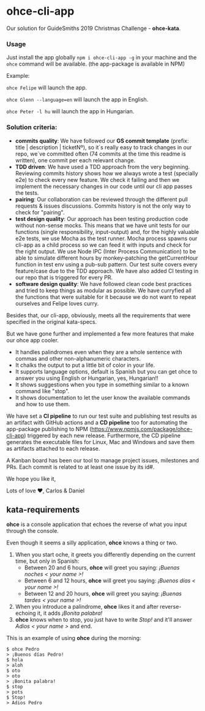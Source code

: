 # ohce-cli-app
Our solution for GuideSmiths 2019 Christmas Challenge - **ohce-kata**.

### Usage
Just install the app globally `npm i ohce-cli-app -g` in your machine and the `ohce` command will be available. (the app-package is available in NPM)

Example:

`ohce Felipe` will launch the app.

`ohce Glenn --language=en` will launch the app in English.

`ohce Peter -l hu` will launch the app in Hungarian.

### Solution criteria:

- **commits quality**: We have followed our **GS commit template** (prefix: title | description | ticketNº), so it´s really easy to track changes in our repo, we´ve committed often (74 commits at the time this readme is written), one commit per each relevant change.
- **TDD driven**: We have used a TDD approach from the very beginning. Reviewing commits history shows how we always wrote a test (specially e2e) to check every new feature. We check it failing and then we implement the necessary changes in our code until our cli app passes the tests.
- **pairing**: Our collaboration can be reviewed through the different pull requests & issues discussions. Commits history is not the only way to check for "pairing".
- **test design quality**: Our approach has been testing production code without non-sense mocks. This means that we have unit tests for our functions (single responsibility, input-output) and, for the highly valuable e2e tests, we use Mocha as the test runner. Mocha process spawns our cli-app as a child process so we can feed it with inputs and check for the right output. We use Node IPC (Inter Process Communication) to be able to simulate different hours by monkey-patching the getCurrentHour function in test env using a pub-sub pattern. Our test suite covers every feature/case due to the TDD approach.
We have also added CI testing in our repo that is triggered for every PR.
- **software design quality**: We have followed clean code best practices and tried to keep things as modular as possible. We have curryfied all the functions that were suitable for it because we do not want to repeat ourselves and Felipe loves curry.

Besides that, our cli-app, obviously, meets all the requirements that were specified in the original kata-specs. 

But we have gone further and implemented a few more features that make our ohce app cooler.
- It handles palindromes even when they are a whole sentence with commas and other non-alphanumeric characters.
- It chalks the output to put a little bit of color in your life.
- It supports language options, default is Spanish but you can get ohce to answer you using English or Hungarian, yes, Hungarian!!
- It shows suggestions when you type in something similar to a known command like "stop".
- It shows documentation to let the user know the available commands and how to use them.

We have set a **CI pipeline** to run our test suite and publishing test results as an artifact with GitHub actions and a **CD pipeline** too for automating the app-package publishing to NPM (https://www.npmjs.com/package/ohce-cli-app) triggered by each new release. Furthermore, the CD pipeline generates the executable files for Linux, Mac and Windows and save them as artifacts attached to each release.

A Kanban board has been our tool to manage project issues, milestones and PRs. Each commit is related to at least one issue by its id#.

We hope you like it,

Lots of love ❤️,
Carlos & Daniel

## kata-requirements
**ohce** is a console application that echoes the reverse of what you input through the console.

Even though it seems a silly application, **ohce** knows a thing or two.

1. When you start oche, it greets you differently depending on the current time, but only in Spanish: 
    - Between 20 and 6 hours, **ohce** will greet you saying:  *¡Buenas noches < your name >!*
    - Between 6 and 12 hours, **ohce** will greet you saying:  *¡Buenos días < your name >!*
    - Between 12 and 20 hours, **ohce** will greet you saying:  *¡Buenas tardes < your name >!*
2. When you introduce a palindrome, **ohce** likes it and after reverse-echoing it, it adds *¡Bonita palabra!*
3. **ohce** knows when to stop, you just have to write *Stop!* and it'll answer *Adios < your name >* and end.

This is an example of using **ohce** during the morning:

    $ ohce Pedro
    > ¡Buenos días Pedro!
    $ hola
    > aloh
    $ oto
    > oto
    > ¡Bonita palabra!
    $ stop
    > pots
    $ Stop!
    > Adios Pedro
